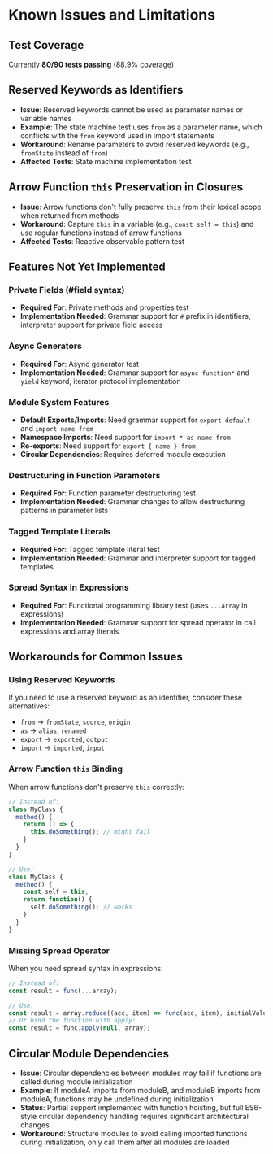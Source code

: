 # Known Issues and Limitations

## Test Coverage
Currently **80/90 tests passing** (88.9% coverage)

## Reserved Keywords as Identifiers
- **Issue**: Reserved keywords cannot be used as parameter names or variable names
- **Example**: The state machine test uses `from` as a parameter name, which conflicts with the `from` keyword used in import statements
- **Workaround**: Rename parameters to avoid reserved keywords (e.g., `fromState` instead of `from`)
- **Affected Tests**: State machine implementation test

## Arrow Function `this` Preservation in Closures
- **Issue**: Arrow functions don't fully preserve `this` from their lexical scope when returned from methods
- **Workaround**: Capture `this` in a variable (e.g., `const self = this`) and use regular functions instead of arrow functions
- **Affected Tests**: Reactive observable pattern test

## Features Not Yet Implemented

### Private Fields (#field syntax)
- **Required For**: Private methods and properties test
- **Implementation Needed**: Grammar support for `#` prefix in identifiers, interpreter support for private field access

### Async Generators
- **Required For**: Async generator test
- **Implementation Needed**: Grammar support for `async function*` and `yield` keyword, iterator protocol implementation

### Module System Features
- **Default Exports/Imports**: Need grammar support for `export default` and `import name from`
- **Namespace Imports**: Need support for `import * as name from`
- **Re-exports**: Need support for `export { name } from`
- **Circular Dependencies**: Requires deferred module execution

### Destructuring in Function Parameters
- **Required For**: Function parameter destructuring test
- **Implementation Needed**: Grammar changes to allow destructuring patterns in parameter lists

### Tagged Template Literals
- **Required For**: Tagged template literal test
- **Implementation Needed**: Grammar and interpreter support for tagged templates

### Spread Syntax in Expressions
- **Required For**: Functional programming library test (uses `...array` in expressions)
- **Implementation Needed**: Grammar support for spread operator in call expressions and array literals

## Workarounds for Common Issues

### Using Reserved Keywords
If you need to use a reserved keyword as an identifier, consider these alternatives:
- `from` → `fromState`, `source`, `origin`
- `as` → `alias`, `renamed`
- `export` → `exported`, `output`
- `import` → `imported`, `input`

### Arrow Function `this` Binding
When arrow functions don't preserve `this` correctly:
```javascript
// Instead of:
class MyClass {
  method() {
    return () => {
      this.doSomething(); // might fail
    }
  }
}

// Use:
class MyClass {
  method() {
    const self = this;
    return function() {
      self.doSomething(); // works
    }
  }
}
```

### Missing Spread Operator
When you need spread syntax in expressions:
```javascript
// Instead of:
const result = func(...array);

// Use:
const result = array.reduce((acc, item) => func(acc, item), initialValue);
// Or bind the function with apply:
const result = func.apply(null, array);
```

## Circular Module Dependencies
- **Issue**: Circular dependencies between modules may fail if functions are called during module initialization
- **Example**: If moduleA imports from moduleB, and moduleB imports from moduleA, functions may be undefined during initialization
- **Status**: Partial support implemented with function hoisting, but full ES6-style circular dependency handling requires significant architectural changes
- **Workaround**: Structure modules to avoid calling imported functions during initialization, only call them after all modules are loaded